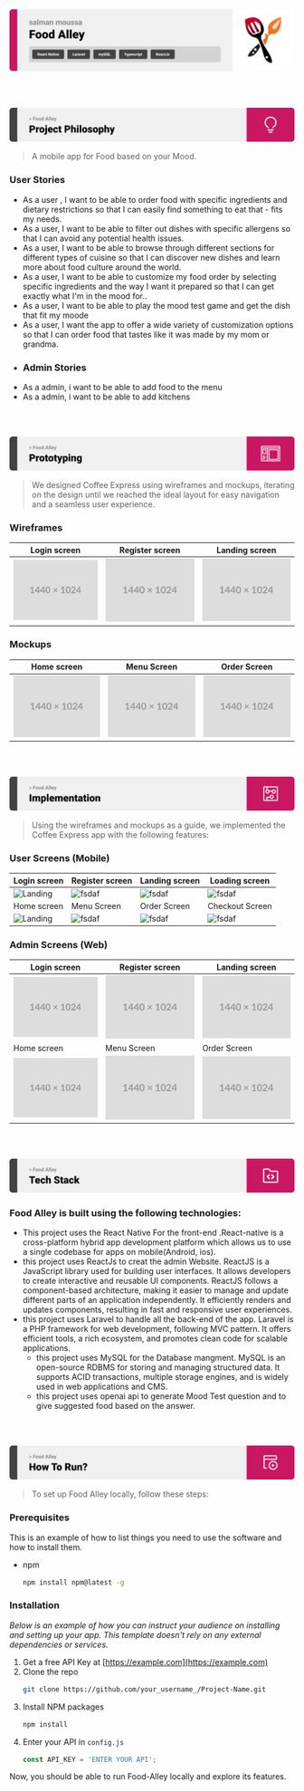 <img src="./readme/title1.svg"/>

<br><br>

<!-- project philosophy -->
<img src="./readme/title2.svg"/>

> A mobile app for Food based on your Mood.

### User Stories
- As a user , I want to be able to order food with specific ingredients and dietary restrictions so that I can easily find something to eat that  - fits my needs.
- As a user, I want to be able to filter out dishes with specific allergens so that I can avoid any potential health issues.
- As a user, I want to be able to browse through different sections for different types of cuisine so that I can discover new dishes and learn more about food culture around the world.
- As a user, I want to be able to customize my food order by selecting specific ingredients and the way I want it prepared so that I can get exactly what I'm in the mood for..
- As a user, I want to be able to play the mood test  game and get  the dish that fit my moode
- As a user, I want the app to offer a wide variety of customization options so that I can order food that tastes like it was made by my mom or grandma.
- ### Admin Stories
- As a admin, i want to be able to add food to the menu 
- As a admin, i want to be able to add kitchens

<br><br>

<!-- Prototyping -->
<img src="./readme/title3.svg"/>

> We designed Coffee Express using wireframes and mockups, iterating on the design until we reached the ideal layout for easy navigation and a seamless user experience.

### Wireframes
| Login screen  | Register screen |  Landing screen |
| ---| ---| ---|
| ![Landing](./readme/demo/1440x1024.png) | ![fsdaf](./readme/demo/1440x1024.png) | ![fsdaf](./readme/demo/1440x1024.png) |

### Mockups
| Home screen  | Menu Screen | Order Screen |
| ---| ---| ---|
| ![Landing](./readme/demo/1440x1024.png) | ![fsdaf](./readme/demo/1440x1024.png) | ![fsdaf](./readme/demo/1440x1024.png) |

<br><br>

<!-- Implementation -->
<img src="./readme/title4.svg"/>

> Using the wireframes and mockups as a guide, we implemented the Coffee Express app with the following features:

### User Screens (Mobile)
| Login screen  | Register screen | Landing screen | Loading screen |
| ---| ---| ---| ---|
| ![Landing](https://placehold.co/900x1600) | ![fsdaf](https://placehold.co/900x1600) | ![fsdaf](https://placehold.co/900x1600) | ![fsdaf](https://placehold.co/900x1600) |
| Home screen  | Menu Screen | Order Screen | Checkout Screen |
| ![Landing](https://placehold.co/900x1600) | ![fsdaf](https://placehold.co/900x1600) | ![fsdaf](https://placehold.co/900x1600) | ![fsdaf](https://placehold.co/900x1600) |

### Admin Screens (Web)
| Login screen  | Register screen |  Landing screen |
| ---| ---| ---|
| ![Landing](./readme/demo/1440x1024.png) | ![fsdaf](./readme/demo/1440x1024.png) | ![fsdaf](./readme/demo/1440x1024.png) |
| Home screen  | Menu Screen | Order Screen |
| ![Landing](./readme/demo/1440x1024.png) | ![fsdaf](./readme/demo/1440x1024.png) | ![fsdaf](./readme/demo/1440x1024.png) |

<br><br>

<!-- Tech stack -->
<img src="./readme/title5.svg"/>

###  Food Alley is built using the following technologies:

- This project uses the React Native For the front-end .React-native is a cross-platform hybrid app development platform which allows us to use a single codebase for apps on mobile(Android, ios).
- this project uses ReactJs to creat the admin Website. ReactJS is a JavaScript library used for building user interfaces. It allows developers to create interactive and reusable UI components. ReactJS follows a component-based architecture, making it easier to manage and update different parts of an application independently. It efficiently renders and updates components, resulting in fast and responsive user experiences.
- this project uses Laravel to handle all the back-end of the app. Laravel is a PHP framework for web development, following MVC pattern. It offers efficient tools, a rich ecosystem, and promotes clean code for scalable applications.
  - this project uses MySQL for the Database mangment. MySQL is an open-source RDBMS for storing and managing structured data. It supports ACID transactions, multiple storage engines, and is widely used in web applications and CMS.
  - this project uses openai api to generate Mood Test question and to give suggested food based on the answer.

<br><br>

<!-- How to run -->
<img src="./readme/title6.svg"/>

> To set up Food Alley locally, follow these steps:

### Prerequisites

This is an example of how to list things you need to use the software and how to install them.
* npm
  ```sh
  npm install npm@latest -g
  ```

### Installation

_Below is an example of how you can instruct your audience on installing and setting up your app. This template doesn't rely on any external dependencies or services._

1. Get a free API Key at [https://example.com](https://example.com)
2. Clone the repo
   ```sh
   git clone https://github.com/your_username_/Project-Name.git
   ```
3. Install NPM packages
   ```sh
   npm install
   ```
4. Enter your API in `config.js`
   ```js
   const API_KEY = 'ENTER YOUR API';
   ```

Now, you should be able to run Food-Alley locally and explore its features.
